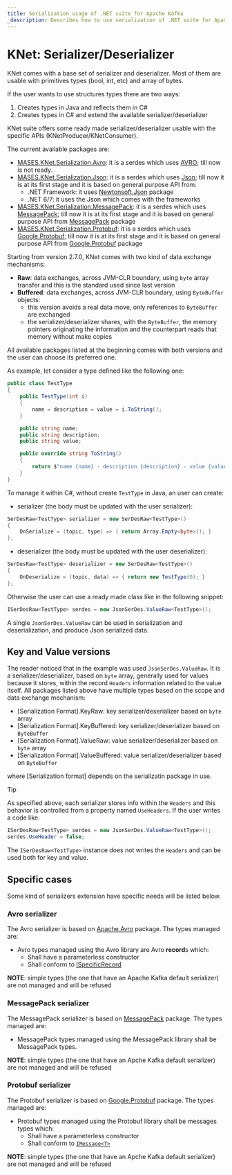 ```yaml
---
title: Serialization usage of .NET suite for Apache Kafka
_description: Describes how to use serialization of .NET suite for Apache Kafka
---
```


# KNet: Serializer/Deserializer

KNet comes with a base set of serializer and deserializer. Most of them are usable with primitives types (bool, int, etc) and array of bytes.

If the user wants to use structures types there are two ways:
  1. Creates types in Java and reflects them in C#
  2. Creates types in C# and extend the available serializer/deserializer

KNet suite offers some ready made serializer/deserializer usable with the specific APIs (KNetProducer/KNetConsumer).

The current available packages are:
  - [MASES.KNet.Serialization.Avro](https://www.nuget.org/packages/MASES.KNet.Serialization.Avro/): it is a serdes which uses [AVRO](https://en.wikipedia.org/wiki/Apache_Avro); till now is not ready.
  - [MASES.KNet.Serialization.Json](https://www.nuget.org/packages/MASES.KNet.Serialization.Json/): it is a serdes which uses [Json](https://en.wikipedia.org/wiki/JSON); till now it is at its first stage and it is based on general purpose API from:
    - .NET Framework: it uses [Newtonsoft.Json](https://www.nuget.org/packages/Newtonsoft.Json) package
    - .NET 6/7: it uses the Json which comes with the frameworks
  - [MASES.KNet.Serialization.MessagePack](https://www.nuget.org/packages/MASES.KNet.Serialization.MessagePack/): it is a serdes which uses [MessagePack](https://en.wikipedia.org/wiki/MessagePack); till now it is at its first stage and it is based on general purpose API from [MessagePack](https://www.nuget.org/packages/MessagePack) package
  - [MASES.KNet.Serialization.Protobuf](https://www.nuget.org/packages/MASES.KNet.Serialization.Protobuf/): it is a serdes which uses [Google.Protobuf](https://en.wikipedia.org/wiki/Protocol_Buffers); till now it is at its first stage and it is based on general purpose API from [Google.Protobuf](https://www.nuget.org/packages/Google.Protobuf) package

Starting from version 2.7.0, KNet comes with two kind of data exchange mechanisms:
- **Raw**: data exchanges, across JVM-CLR boundary, using `byte` array transfer and this is the standard used since last version
- **Buffered**: data exchanges, across JVM-CLR boundary, using `ByteBuffer` objects:
  - this version avoids a real data move, only references to `ByteBuffer` are exchanged
  - the serializer/deserializer shares, with the `ByteBuffer`, the memory pointers originating the information and the counterpart reads that memory without make copies

All available packages listed at the beginning comes with both versions and the user can choose its preferred one.

As example, let consider a type defined like the following one:

```c#
public class TestType
{
    public TestType(int i)
    {
        name = description = value = i.ToString();
    }

    public string name;
    public string description;
    public string value;

    public override string ToString()
    {
        return $"name {name} - description {description} - value {value}";
    }
}
```

To manage it within C#, without create `TestType` in Java, an user can create:

- serializer (the body must be updated with the user serializer):
```c#
SerDesRaw<TestType> serializer = new SerDesRaw<TestType>()
{
    OnSerialize = (topic, type) => { return Array.Empty<byte>(); }
};
```
- deserializer (the body must be updated with the user deserializer):
```c#
SerDesRaw<TestType> deserializer = new SerDesRaw<TestType>()
{
    OnDeserialize = (topic, data) => { return new TestType(0); }
};
```

Otherwise the user can use a ready made class like in the following snippet:

```c#
ISerDesRaw<TestType> serdes = new JsonSerDes.ValueRaw<TestType>();
```

A single `JsonSerDes.ValueRaw` can be used in serialization and deserialization, and produce Json serialized data.

## Key and Value versions

The reader noticed that in the example was used `JsonSerDes.ValueRaw`. It is a serializer/deserializer, based on `byte` array, generally used for values because it stores, within the record `Headers` information related to the value itself.
All packages listed above have multiple types based on the scope and data exchange mechanism:
- [Serialization Format].KeyRaw: key serializer/deserializer based on `byte` array
- [Serialization Format].KeyBuffered: key serializer/deserializer based on `ByteBuffer`
- [Serialization Format].ValueRaw: value serializer/deserializer based on `byte` array
- [Serialization Format].ValueBuffered: value serializer/deserializer based on `ByteBuffer`

where [Serialization format] depends on the serializatin package in use.

> [!TIP]
> As specified above, each serializer stores info within the `Headers` and this behavior is controlled from a property named `UseHeaders`.
> If the user writes a code like:
>
>```c#
> ISerDesRaw<TestType> serdes = new JsonSerDes.ValueRaw<TestType>();
> serdes.UseHeader = false;
>```
> The `ISerDesRaw<TestType>` instance does not writes the `Headers` and can be used both for key and value.

## Specific cases

Some kind of serializers extension have specific needs will be listed below.

### Avro serializer

The Avro serializer is based on [Apache.Avro](https://www.nuget.org/packages/Apache.Avro) package. The types managed are:
- Avro types managed using the Avro library are Avro **record**s which:
  - Shall have a parameterless constructor
  - Shall conform to [ISpecificRecord](https://avro.apache.org/docs/1.11.1/api/csharp/html/interfaceAvro_1_1Specific_1_1ISpecificRecord.html)

**NOTE**: simple types (the one that have an Apache Kafka default serializer) are not managed and will be refused

### MessagePack serializer

The MessagePack serializer is based on [MessagePack](https://www.nuget.org/packages/MessagePack) package. The types managed are:
- MessagePack types managed using the MessagePack library shall be MessagePack types.

**NOTE**: simple types (the one that have an Apche Kafka default serializer) are not managed and will be refused

### Protobuf serializer

The Protobuf serializer is based on [Google.Protobuf](https://www.nuget.org/packages/Google.Protobuf) package. The types managed are:
- Protobuf types managed using the Protobuf library shall be messages types which:
  - Shall have a parameterless constructor
  - Shall conform to [`IMessage<T>`](https://cloud.google.com/dotnet/docs/reference/Google.Protobuf/latest/Google.Protobuf.IMessage-1)

**NOTE**: simple types (the one that have an Apche Kafka default serializer) are not managed and will be refused

